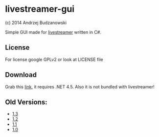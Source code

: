 ﻿# livestreamer-gui
(c) 2014 Andrzej Budzanowski

Simple GUI made for [livestreamer](http://livestreamer.readthedocs.org/en/latest/) written in C#.

## License
For license google GPLv2 or look at LICENSE file

## Download
Grab this [link](https://dl.dropboxusercontent.com/u/35418266/dev/livestreamer-gui/livestreamer-gui-1.3.exe), it requires .NET 4.5. Also it is not bundled with livestreamer!

## Old Versions:
* [1.3](https://dl.dropboxusercontent.com/u/35418266/dev/livestreamer-gui/livestreamer-gui-1.3.exe)
* [1.2](https://dl.dropboxusercontent.com/u/35418266/dev/livestreamer-gui/livestreamer-gui-1.2.exe)
* [1.1](https://dl.dropboxusercontent.com/u/35418266/dev/livestreamer-gui/livestreamer-gui-1.1.exe)
* [1.0](https://dl.dropboxusercontent.com/u/35418266/dev/livestreamer-gui/livestreamer-gui-1.0.exe)
